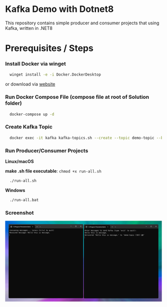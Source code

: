 # Kafka Demo with Dotnet8

This repository contains simple producer and consumer projects that using Kafka, written in .NET8

# Prerequisites / Steps

### Install Docker via winget

```sh
  winget install -e -i Docker.DockerDesktop
``` 

or download via [website](https://www.docker.com/products/docker-desktop/)

### Run Docker Compose File (compose file at root of Solution folder)

```sh
  docker-compose up -d
```

### Create Kafka Topic

```sh
  docker exec -it kafka kafka-topics.sh --create --topic demo-topic --bootstrap-server localhost:9092 --partitions 1 --replication-factor 1
```

### Run Producer/Consumer Projects

**Linux/macOS**

**make .sh file executable**: ```chmod +x run-all.sh```

```sh
  ./run-all.sh
```

**Windows**

```sh
  ./run-all.bat
```

### Screenshot
![screenshot](ss.jpg)
